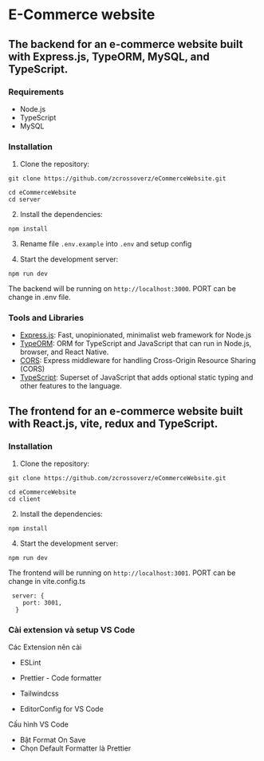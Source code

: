 # E-Commerce website

## The backend for an e-commerce website built with Express.js, TypeORM, MySQL, and TypeScript.

### Requirements

- Node.js
- TypeScript
- MySQL

### Installation

1. Clone the repository:

```
git clone https://github.com/zcrossoverz/eCommerceWebsite.git

cd eCommerceWebsite
cd server
```

2. Install the dependencies:

```
npm install
```

3. Rename file `.env.example` into `.env` and setup config

4. Start the development server:

```
npm run dev
```

The backend will be running on `http://localhost:3000`. PORT can be change in .env file.

### Tools and Libraries

- [Express.js](https://expressjs.com/): Fast, unopinionated, minimalist web framework for Node.js
- [TypeORM](https://typeorm.io/): ORM for TypeScript and JavaScript that can run in Node.js, browser, and React Native.
- [CORS](https://github.com/expressjs/cors): Express middleware for handling Cross-Origin Resource Sharing (CORS)
- [TypeScript](https://www.typescriptlang.org/): Superset of JavaScript that adds optional static typing and other features to the language.

## The frontend for an e-commerce website built with React.js, vite, redux and TypeScript.

### Installation

1. Clone the repository:

```
git clone https://github.com/zcrossoverz/eCommerceWebsite.git

cd eCommerceWebsite
cd client
```

2. Install the dependencies:

```
npm install
```

4. Start the development server:

```
npm run dev
```

The frontend will be running on `http://localhost:3001`. PORT can be change in vite.config.ts

```
 server: {
    port: 3001,
  }
```

### Cài extension và setup VS Code

Các Extension nên cài

- ESLint

- Prettier - Code formatter

- Tailwindcss

- EditorConfig for VS Code

Cấu hình VS Code

- Bật Format On Save
- Chọn Default Formatter là Prettier
